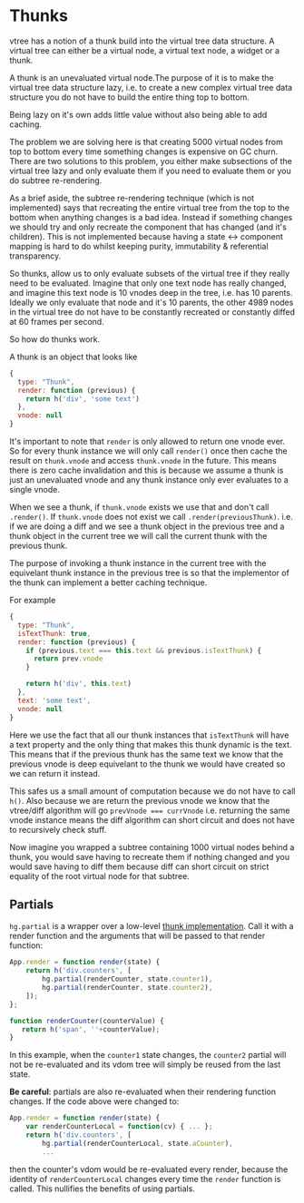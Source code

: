 # Thunks

vtree has a notion of a thunk build into the virtual tree data structure. A virtual tree can either be a virtual node, a virtual text node, a widget or a thunk.

A thunk is an unevaluated virtual node.The purpose of it is to make the virtual tree data structure lazy, i.e. to create a new complex virtual tree data structure you do not have to build the entire thing top to bottom.

Being lazy on it's own adds little value without also being able to add caching.

The problem we are solving here is that creating 5000 virtual nodes from top to bottom every time something changes is expensive on GC churn. There are two solutions to this problem, you either make subsections of the virtual tree lazy and only evaluate them if you need to evaluate them or you do subtree re-rendering.

As a brief aside, the subtree re-rendering technique (which is not implemented) says that recreating the entire virtual tree from the top to the bottom when anything changes is a bad idea. Instead if something changes we should try and only recreate the component that has changed (and it's children). This is not implemented because having a state <-> component mapping is hard to do whilst keeping purity, immutability & referential transparency.

So thunks, allow us to only evaluate subsets of the virtual tree if they really need to be evaluated. Imagine that only one text node has really changed, and imagine this text node is 10 vnodes deep in the tree, i.e. has 10 parents. Ideally we only evaluate that node and it's 10 parents, the other 4989 nodes in the virtual tree do not have to be constantly recreated or constantly diffed at 60 frames per second.

So how do thunks work.

A thunk is an object that looks like

```js
{
  type: "Thunk",
  render: function (previous) {
    return h('div', 'some text')
  },
  vnode: null
}
```
It's important to note that `render` is only allowed to return one vnode ever. So for every thunk instance we will only call `render()` once then cache the result on `thunk.vnode` and access `thunk.vnode` in the future. This means there is zero cache invalidation and this is because we assume a thunk is just an unevaluated vnode and any thunk instance only ever evaluates to a single vnode.

When we see a thunk, if `thunk.vnode` exists we use that and don't call `.render()`. If `thunk.vnode` does not exist we call `.render(previousThunk)`. i.e. if we are doing a diff and we see a thunk object in the previous tree and a thunk object in the current tree we will call the current thunk with the previous thunk.

The purpose of invoking a thunk instance in the current tree with the equivelant thunk instance in the previous tree is so that the implementor of the thunk can implement a better caching technique.

For example

```js
{
  type: "Thunk",
  isTextThunk: true,
  render: function (previous) {
    if (previous.text === this.text && previous.isTextThunk) {
      return prev.vnode
    }

    return h('div', this.text)
  },
  text: 'some text',
  vnode: null
}
```

Here we use the fact that all our thunk instances that `isTextThunk` will have a text property and the only thing that makes this thunk dynamic is the text. This means that if the previous thunk has the same text we know that the previous vnode is deep equivelant to the thunk we would have created so we can return it instead.

This safes us a small amount of computation because we do not have to call `h()`. Also because we are return the previous vnode we know that the vtree/diff algorithm will go `prevVnode === currVnode` i.e. returning the same vnode instance means the diff algorithm can short circuit and does not have to recursively check stuff.

Now imagine you wrapped a subtree containing 1000 virtual nodes behind a thunk, you would save having to recreate them if nothing changed and you would save having to diff them because diff can short circuit on strict equality of the root virtual node for that subtree.

## Partials

`hg.partial` is a wrapper over a low-level [thunk implementation](https://github.com/Raynos/vdom-thunk).
Call it with a render function and the arguments that will be passed to that render function:

```js
App.render = function render(state) {
    return h('div.counters', [
        hg.partial(renderCounter, state.counter1),
        hg.partial(renderCounter, state.counter2),
    ]);
};

function renderCounter(counterValue) {
   return h('span', ''+counterValue);
}
```

In this example, when the `counter1` state changes, the `counter2` partial will not be re-evaluated and its vdom tree will simply be reused from the last state.

**Be careful**: partials are also re-evaluated when their rendering function changes.
If the code above were changed to:

```js
App.render = function render(state) {
    var renderCounterLocal = function(cv) { ... };
    return h('div.counters', [
        hg.partial(renderCounterLocal, state.aCounter),
        ...
```

then the counter's vdom would be re-evaluated every render, because the identity of `renderCounterLocal` changes every time the `render` function is called.
This nullifies the benefits of using partials.
